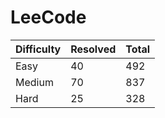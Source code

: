 # LeeCode

| Difficulty | Resolved | Total |
| :--------- | :------- | :---- |
| Easy       | 40       | 492   |
| Medium     | 70       | 837   |
| Hard       | 25       | 328   |

